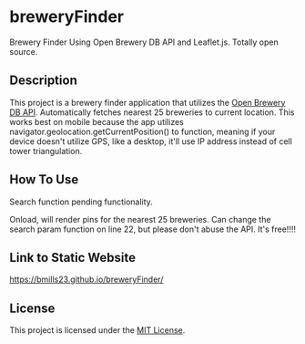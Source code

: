 # breweryFinder

Brewery Finder Using Open Brewery DB API and Leaflet.js.  Totally open source.

## Description

This project is a brewery finder application that utilizes the [Open Brewery DB API](https://api.openbrewerydb.org/breweries).  Automatically fetches nearest 25 breweries to current location.  This works best on mobile because
the app utilizes navigator.geolocation.getCurrentPosition() to function, meaning if your device doesn't utilize GPS, like a desktop, it'll use IP address instead of cell tower triangulation.

## How To Use

Search function pending functionality.

Onload, will render pins for the nearest 25 breweries.  Can change the search param function on line 22, but please don't abuse the API.  It's free!!!!  

## Link to Static Website

https://bmills23.github.io/breweryFinder/

## License

This project is licensed under the [MIT License](LICENSE).